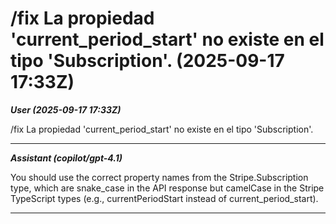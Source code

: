 <!-- Generated by SpecStory -->

<!-- vscode Session a5231437-9db0-4cb1-b780-a3910ed76d29 (2025-09-17 17:33Z) -->

# /fix La propiedad 'current_period_start' no existe en el tipo 'Subscription'. (2025-09-17 17:33Z)

_**User (2025-09-17 17:33Z)**_

/fix La propiedad 'current_period_start' no existe en el tipo 'Subscription'.

---

_**Assistant (copilot/gpt-4.1)**_

You should use the correct property names from the Stripe.Subscription type, which are snake_case in the API response but camelCase in the Stripe TypeScript types (e.g., currentPeriodStart instead of current_period_start).



---

